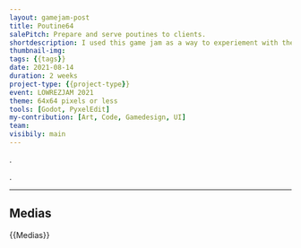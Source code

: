 ```yaml
---
layout: gamejam-post
title: Poutine64
salePitch: Prepare and serve poutines to clients.
shortdescription: I used this game jam as a way to experiement with the Godot game engine.
thumbnail-img: 
tags: {{tags}}
date: 2021-08-14
duration: 2 weeks
project-type: {{project-type}}
event: LOWREZJAM 2021
theme: 64x64 pixels or less
tools: [Godot, PyxelEdit]
my-contribution: [Art, Code, Gamedesign, UI]
team: 
visibily: main
---
```


.

.

***
## Medias

{{Medias}}